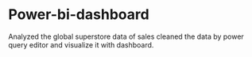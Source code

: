 # Power-bi-dashboard
Analyzed the global superstore data of sales cleaned the data by power query editor and visualize it with dashboard.
